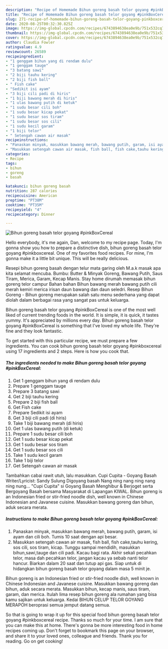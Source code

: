 ```yaml
---
description: "Recipe of Homemade Bihun goreng basah telor goyang #pinkBoxCereal"
title: "Recipe of Homemade Bihun goreng basah telor goyang #pinkBoxCereal"
slug: 271-recipe-of-homemade-bihun-goreng-basah-telor-goyang-pinkboxcereal
date: 2020-08-25T00:32:30.825Z
image: https://img-global.cpcdn.com/recipes/6743894638ea0e9b/751x532cq70/bihun-goreng-basah-telor-goyang-pinkboxcereal-resipi-foto-utama.jpg
thumbnail: https://img-global.cpcdn.com/recipes/6743894638ea0e9b/751x532cq70/bihun-goreng-basah-telor-goyang-pinkboxcereal-resipi-foto-utama.jpg
cover: https://img-global.cpcdn.com/recipes/6743894638ea0e9b/751x532cq70/bihun-goreng-basah-telor-goyang-pinkboxcereal-resipi-foto-utama.jpg
author: Claudia Fowler
ratingvalue: 4.9
reviewcount: 26589
recipeingredient:
- "1 genggam bihun yang di rendam dulu"
- "1 genggam tauge"
- "3 batang sawi"
- "2 biji tauhu kering"
- "2 biji fish ball"
- " Fish cake"
- "Sedikit isi ayam"
- "3 biji cili padi di hiris"
- "1 biji bawang merah di hiris"
- "1 ulas bawang putih di ketuk"
- "1 sudu besar cili boh"
- "1 sudu besar kicap pekat"
- "1 sudu besar sos tiram"
- "1 sudu besar sos cili"
- "1 sudu kecil garam"
- "1 biji telor"
- " Setengah cawan air masak"
recipeinstructions:
- "Panaskan minyak, masukkan bawang merah, bawang putih, garam, isi ayam dan cili boh. Tumis 10 saat dengan api besar."
- "Masukkan setengah cawan air masak, fish ball, fish cake,tauhu kering, sos cili, sos tiram, kicap. Tunggu sampai mendidih, masukkan bihun,sawi,tauge dan cili padi. Kacau bagi rata. Akhir sekali pecahkan telor, masa dah pecahkan telor, jangan kacau ya sebab nanti telor hancur. Biarkan dalam 20 saat dan tutup api gas. Siap untuk di hidangkan bihun goreng basah telor goyang dalam masa 5 minit je."
categories:
- Recipe
tags:
- bihun
- goreng
- basah

katakunci: bihun goreng basah 
nutrition: 287 calories
recipecuisine: American
preptime: "PT38M"
cooktime: "PT35M"
recipeyield: "4"
recipecategory: Dinner

---
```



![Bihun goreng basah telor goyang #pinkBoxCereal](https://img-global.cpcdn.com/recipes/6743894638ea0e9b/751x532cq70/bihun-goreng-basah-telor-goyang-pinkboxcereal-resipi-foto-utama.jpg)

Hello everybody, it's me again, Dan, welcome to my recipe page. Today, I'm gonna show you how to prepare a distinctive dish, bihun goreng basah telor goyang #pinkboxcereal. One of my favorites food recipes. For mine, I'm gonna make it a little bit unique. This will be really delicious.

Resepi bihun goreng basah dengan telur mata garing oleh M.a.k masak apa kita selamat mencuba. Bumbu: Butter &amp; Minyak Goreng, Bawang Putih, Saus Tiram, Merica, Garam, Kecap Manis. Stay home dirumah memasak bihun goreng telor campur Bahan bahan Bihun bawang merah bawang putih cili merah kemiri merica irisan daun bawang dan daun seledri. Resep Bihun Goreng - Bihun goreng merupakan salah satu menu sederhana yang dapat diolah dalam berbagai rasa yang sangat pas untuk keluarga.

Bihun goreng basah telor goyang #pinkBoxCereal is one of the most well liked of current trending foods in the world. It is simple, it is quick, it tastes yummy. It's appreciated by millions every day. Bihun goreng basah telor goyang #pinkBoxCereal is something that I've loved my whole life. They're fine and they look fantastic.


To get started with this particular recipe, we must prepare a few ingredients. You can cook bihun goreng basah telor goyang #pinkboxcereal using 17 ingredients and 2 steps. Here is how you cook that.

<!--inarticleads1-->

##### The ingredients needed to make Bihun goreng basah telor goyang #pinkBoxCereal:

1. Get 1 genggam bihun yang di rendam dulu
1. Prepare 1 genggam tauge
1. Prepare 3 batang sawi
1. Get 2 biji tauhu kering
1. Prepare 2 biji fish ball
1. Get  Fish cake
1. Prepare Sedikit isi ayam
1. Get 3 biji cili padi (di hiris)
1. Take 1 biji bawang merah (di hiris)
1. Get 1 ulas bawang putih (di ketuk)
1. Prepare 1 sudu besar cili boh
1. Get 1 sudu besar kicap pekat
1. Get 1 sudu besar sos tiram
1. Get 1 sudu besar sos cili
1. Take 1 sudu kecil garam
1. Take 1 biji telor
1. Get  Setengah cawan air masak


Tambahkan cabai rawit utuh, lalu masukkan. Cupi Cupita - Goyang Basah Writer/Lyricist: Sandy Sulung Digoyang basah Nang ning nang ning nang ning nung… &#34;Cupi Cupita&#34; si Goyang Basah Menghibur &amp; Berjoget serta Bergoyang Basah bersama Masyarakat di Lapangan KIWAL. Bihun goreng is an Indonesian fried or stir-fried noodle dish, well known in Chinese Indonesian and Javanese cuisine. Masukkan bawang goreng dan bihun, aduk secara merata. 

<!--inarticleads2-->

##### Instructions to make Bihun goreng basah telor goyang #pinkBoxCereal:

1. Panaskan minyak, masukkan bawang merah, bawang putih, garam, isi ayam dan cili boh. Tumis 10 saat dengan api besar.
1. Masukkan setengah cawan air masak, fish ball, fish cake,tauhu kering, sos cili, sos tiram, kicap. Tunggu sampai mendidih, masukkan bihun,sawi,tauge dan cili padi. Kacau bagi rata. Akhir sekali pecahkan telor, masa dah pecahkan telor, jangan kacau ya sebab nanti telor hancur. Biarkan dalam 20 saat dan tutup api gas. Siap untuk di hidangkan bihun goreng basah telor goyang dalam masa 5 minit je.


Bihun goreng is an Indonesian fried or stir-fried noodle dish, well known in Chinese Indonesian and Javanese cuisine. Masukkan bawang goreng dan bihun, aduk secara merata. Masukkan bihun, kecap manis, saus tiram, garam, dan merica. Itulah lima resep bihun goreng ala rumahan yang bisa kamu sajikan untuk keluarga. Kedai BIHUN CELUP TELOR GOYANG MERAPOH beroprasi semua jemput datang semua. 

So that is going to wrap it up for this special food bihun goreng basah telor goyang #pinkboxcereal recipe. Thanks so much for your time. I am sure that you can make this at home. There's gonna be more interesting food in home recipes coming up. Don't forget to bookmark this page on your browser, and share it to your loved ones, colleague and friends. Thank you for reading. Go on get cooking!
